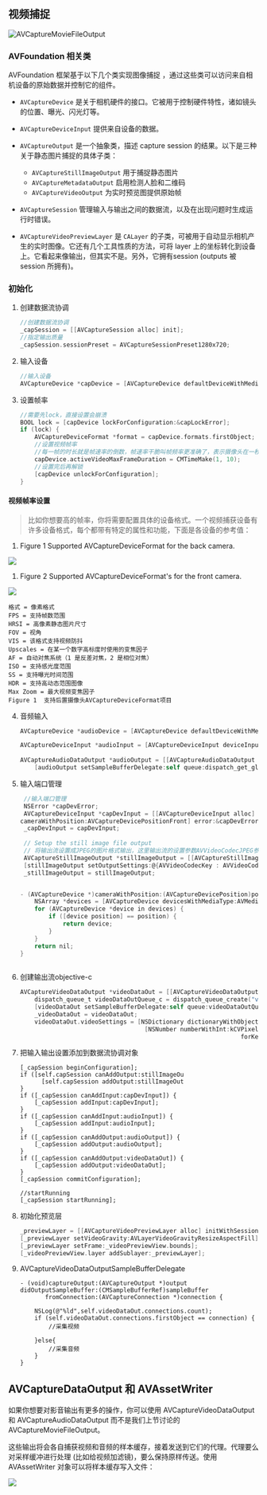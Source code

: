## 视频捕捉

![AVCaptureMovieFileOutput](http://pbflin9sq.bkt.clouddn.com/6941baebjw1esweq67jinj20h50ae75l.jpg)

### AVFoundation 相关类

AVFoundation 框架基于以下几个类实现图像捕捉 ，通过这些类可以访问来自相机设备的原始数据并控制它的组件。

- `AVCaptureDevice` 是关于相机硬件的接口。它被用于控制硬件特性，诸如镜头的位置、曝光、闪光灯等。

- `AVCaptureDeviceInput` 提供来自设备的数据。

- `AVCaptureOutput` 是一个抽象类，描述 capture session 的结果。以下是三种关于静态图片捕捉的具体子类：
  - `AVCaptureStillImageOutput` 用于捕捉静态图片
  - `AVCaptureMetadataOutput` 启用检测人脸和二维码
  - `AVCaptureVideoOutput` 为实时预览图提供原始帧

- `AVCaptureSession` 管理输入与输出之间的数据流，以及在出现问题时生成运行时错误。

- `AVCaptureVideoPreviewLayer` 是 `CALayer` 的子类，可被用于自动显示相机产生的实时图像。它还有几个工具性质的方法，可将 layer 上的坐标转化到设备上。它看起来像输出，但其实不是。另外，它拥有session (outputs 被 session 所拥有)。





### 初始化

1. 创建数据流协调

   ```objective-c
   //创建数据流协调
   _capSession = [[AVCaptureSession alloc] init];
   //指定输出质量
   _capSession.sessionPreset = AVCaptureSessionPreset1280x720;
   ```

2. 输入设备

   ```objective-c
   //输入设备
   AVCaptureDevice *capDevice = [AVCaptureDevice defaultDeviceWithMediaType:AVMediaTypeVideo];
   ```

3. 设置帧率

   ```objective-c
   //需要先lock，直接设置会崩溃
   BOOL lock = [capDevice lockForConfiguration:&capLockError];
   if (lock) {
       AVCaptureDeviceFormat *format = capDevice.formats.firstObject;
       //设置视频帧率
       //每一帧的时长就是帧速率的倒数，帧速率干脆叫帧频率更准确了，表示摄像头在一秒时间内总共采集多少视频图片帧
       capDevice.activeVideoMaxFrameDuration = CMTimeMake(1, 10);
       //设置完后再解锁
       [capDevice unlockForConfiguration];
   }
   ```

#### 视频帧率设置

> 比如你想要高的帧率，你将需要配置具体的设备格式。一个视频捕获设备有许多设备格式，每个都带有特定的属性和功能，下面是各设备的参考值：

1. Figure 1  Supported AVCaptureDeviceFormat for the back camera.

![](http://pbflin9sq.bkt.clouddn.com/1422856744351931.png)

1. Figure 2  Supported AVCaptureDeviceFormat's for the front camera.

![](http://pbflin9sq.bkt.clouddn.com/1422856783638944.png)

```
格式 = 像素格式
FPS = 支持帧数范围
HRSI = 高像素静态图片尺寸
FOV = 视角
VIS = 该格式支持视频防抖
Upscales = 在某一个数字高标度时使用的变焦因子
AF = 自动对焦系统（1 是反差对焦，2 是相位对焦）
ISO = 支持感光度范围
SS = 支持曝光时间范围
HDR = 支持高动态范围图像
Max Zoom = 最大视频变焦因子
Figure 1  支持后置摄像头AVCaptureDeviceFormat项目
```

4. 音频输入

   ```objective-c
   AVCaptureDevice *audioDevice = [AVCaptureDevice defaultDeviceWithMediaType:AVMediaTypeAudio];
   
   AVCaptureDeviceInput *audioInput = [AVCaptureDeviceInput deviceInputWithDevice:audioDevice error:nil];
       
   AVCaptureAudioDataOutput *audioOutput = [[AVCaptureAudioDataOutput alloc] init];
       [audioOutput setSampleBufferDelegate:self queue:dispatch_get_global_queue(DISPATCH_QUEUE_PRIORITY_DEFAULT, 0)];
   ```

5. 输入端口管理

   ```objective-c
    //输入端口管理
    NSError *capDevError;
    AVCaptureDeviceInput *capDevInput = [[AVCaptureDeviceInput alloc] initWithDevice:[self
   cameraWithPosition:AVCaptureDevicePositionFront] error:&capDevError];;
    _capDevInput = capDevInput;
    
    // Setup the still image file output
    // 将输出流设置成JPEG的图片格式输出，这里输出流的设置参数AVVideoCodecJPEG参数表示以JPEG的图片格式输出图片
    AVCaptureStillImageOutput *stillImageOutput = [[AVCaptureStillImageOutput alloc] init];
    [stillImageOutput setOutputSettings:@{AVVideoCodecKey : AVVideoCodecJPEG}];
    _stillImageOutput = stillImageOutput;
   
   
   - (AVCaptureDevice *)cameraWithPosition:(AVCaptureDevicePosition)position {
       NSArray *devices = [AVCaptureDevice devicesWithMediaType:AVMediaTypeVideo];
       for (AVCaptureDevice *device in devices) {
           if ([device position] == position) {
               return device;
           }
       }
       return nil;
   }
       
   ```

6. 创建输出流objective-c

   ```objective-c
   AVCaptureVideoDataOutput *videoDataOut = [[AVCaptureVideoDataOutput alloc] init];
       dispatch_queue_t videoDataOutQueue_c = dispatch_queue_create("videoDataOutQueue", DISPATCH_QUEUE_SERIAL);
       [videoDataOut setSampleBufferDelegate:self queue:videoDataOutQueue_c];
       _videoDataOut = videoDataOut;
       videoDataOut.videoSettings = [NSDictionary dictionaryWithObject:
                                      [NSNumber numberWithInt:kCVPixelFormatType_32BGRA]
                                                                 forKey:(id)kCVPixelBufferPixelFormatTypeKey];
   ```

7. 把输入输出设置添加到数据流协调对象

   ```
   [_capSession beginConfiguration];
   if ([self.capSession canAddOutput:stillImageOu
         [self.capSession addOutput:stillImageOut
   }
   if ([_capSession canAddInput:capDevInput]) {
       [_capSession addInput:capDevInput];
   }
   if ([_capSession canAddInput:audioInput]) {
       [_capSession addInput:audioInput];
   }
   if ([_capSession canAddOutput:audioOutput]) {
       [_capSession addOutput:audioOutput];
   }
   if ([_capSession canAddOutput:videoDataOut]) {
       [_capSession addOutput:videoDataOut];
   }
   [_capSession commitConfiguration];
   
   //startRunning
   [_capSession startRunning];
   ```

8. 初始化预览层

   ```objective-c
   _previewLayer = [[AVCaptureVideoPreviewLayer alloc] initWithSession:_capSession];
   [_previewLayer setVideoGravity:AVLayerVideoGravityResizeAspectFill];
   [_previewLayer setFrame:_videoPreviewView.bounds];
   [_videoPreviewView.layer addSublayer:_previewLayer];
   ```

9. AVCaptureVideoDataOutputSampleBufferDelegate

   ```
   - (void)captureOutput:(AVCaptureOutput *)output
   didOutputSampleBuffer:(CMSampleBufferRef)sampleBuffer
          fromConnection:(AVCaptureConnection *)connection {
   
       NSLog(@"%ld",self.videoDataOut.connections.count);
       if (self.videoDataOut.connections.firstObject == connection) {
           //采集视频
   
       }else{
           //采集音频
       }
   }
   ```






## AVCaptureDataOutput 和 AVAssetWriter

如果你想要对影音输出有更多的操作，你可以使用 AVCaptureVideoDataOutput 和 AVCaptureAudioDataOutput 而不是我们上节讨论的 AVCaptureMovieFileOutput。

这些输出将会各自捕获视频和音频的样本缓存，接着发送到它们的代理。代理要么对采样缓冲进行处理 (比如给视频加滤镜)，要么保持原样传送。使用 AVAssetWriter 对象可以将样本缓存写入文件：

![](http://pbflin9sq.bkt.clouddn.com/6941baebjw1esweq5vbykj20h80e6jti.jpg)